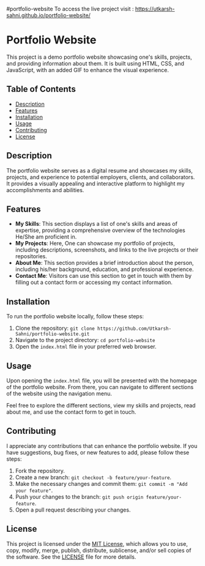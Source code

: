 #portfolio-website
 To access the live project visit :
 https://utkarsh-sahni.github.io/portfolio-website/

# Portfolio Website

This project is a demo portfolio website showcasing one's skills, projects, and providing information about them. It is built using HTML, CSS, and JavaScript, with an added GIF to enhance the visual experience.

## Table of Contents

- [Description](#description)
- [Features](#features)
- [Installation](#installation)
- [Usage](#usage)
- [Contributing](#contributing)
- [License](#license)

## Description

The portfolio website serves as a digital resume and showcases my skills, projects, and experience to potential employers, clients, and collaborators. It provides a visually appealing and interactive platform to highlight my accomplishments and abilities.

## Features

- **My Skills**: This section displays a list of one's skills and areas of expertise, providing a comprehensive overview of the technologies He/She am proficient in.
- **My Projects**: Here, One can showcase my portfolio of projects, including descriptions, screenshots, and links to the live projects or their repositories.
- **About Me**: This section provides a brief introduction about the person, including his/her background, education, and professional experience.
- **Contact Me**: Visitors can use this section to get in touch with them by filling out a contact form or accessing my contact information.

## Installation

To run the portfolio website locally, follow these steps:

1. Clone the repository: `git clone https://github.com/Utkarsh-Sahni/portfolio-website.git`
2. Navigate to the project directory: `cd portfolio-website`
3. Open the `index.html` file in your preferred web browser.

## Usage

Upon opening the `index.html` file, you will be presented with the homepage of the portfolio website. From there, you can navigate to different sections of the website using the navigation menu.

Feel free to explore the different sections, view my skills and projects, read about me, and use the contact form to get in touch.

## Contributing

I appreciate any contributions that can enhance the portfolio website. If you have suggestions, bug fixes, or new features to add, please follow these steps:

1. Fork the repository.
2. Create a new branch: `git checkout -b feature/your-feature`.
3. Make the necessary changes and commit them: `git commit -m "Add your feature"`.
4. Push your changes to the branch: `git push origin feature/your-feature`.
5. Open a pull request describing your changes.

## License

This project is licensed under the [MIT License](LICENSE), which allows you to use, copy, modify, merge, publish, distribute, sublicense, and/or sell copies of the software. See the [LICENSE](LICENSE) file for more details.
